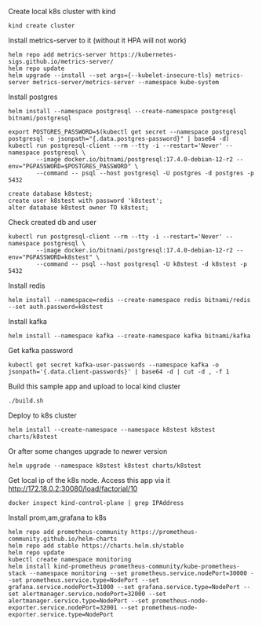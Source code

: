 Create local k8s cluster with kind
```
kind create cluster
```

Install metrics-server to it (without it HPA will not work)
```
helm repo add metrics-server https://kubernetes-sigs.github.io/metrics-server/
helm repo update
helm upgrade --install --set args={--kubelet-insecure-tls} metrics-server metrics-server/metrics-server --namespace kube-system
```

Install postgres
```
helm install --namespace postgresql --create-namespace postgresql bitnami/postgresql

export POSTGRES_PASSWORD=$(kubectl get secret --namespace postgresql postgresql -o jsonpath="{.data.postgres-password}" | base64 -d)
kubectl run postgresql-client --rm --tty -i --restart='Never' --namespace postgresql \
        --image docker.io/bitnami/postgresql:17.4.0-debian-12-r2 --env="PGPASSWORD=$POSTGRES_PASSWORD" \
        --command -- psql --host postgresql -U postgres -d postgres -p 5432

create database k8stest;
create user k8stest with password 'k8stest';
alter database k8stest owner TO k8stest;
```
Check created db and user
```
kubectl run postgresql-client --rm --tty -i --restart='Never' --namespace postgresql \
        --image docker.io/bitnami/postgresql:17.4.0-debian-12-r2 --env="PGPASSWORD=k8stest" \
        --command -- psql --host postgresql -U k8stest -d k8stest -p 5432
```
Install redis
```
helm install --namespace=redis --create-namespace redis bitnami/redis --set auth.password=k8stest
```
Install kafka
```
helm install --namespace kafka --create-namespace kafka bitnami/kafka
```
Get kafka password
```
kubectl get secret kafka-user-passwords --namespace kafka -o jsonpath='{.data.client-passwords}' | base64 -d | cut -d , -f 1
```
Build this sample app and upload to local kind cluster
```
./build.sh
```

Deploy to k8s cluster
```
helm install --create-namespace --namespace k8stest k8stest charts/k8stest
```

Or after some changes upgrade to newer version
```
helm upgrade --namespace k8stest k8stest charts/k8stest
```

Get local ip of the k8s node. Access this app via it http://172.18.0.2:30080/load/factorial/10
```
docker inspect kind-control-plane | grep IPAddress
```

Install prom,am,grafana to k8s
```
helm repo add prometheus-community https://prometheus-community.github.io/helm-charts
helm repo add stable https://charts.helm.sh/stable
helm repo update
kubectl create namespace monitoring
helm install kind-prometheus prometheus-community/kube-prometheus-stack --namespace monitoring --set prometheus.service.nodePort=30000 --set prometheus.service.type=NodePort --set grafana.service.nodePort=31000 --set grafana.service.type=NodePort --set alertmanager.service.nodePort=32000 --set alertmanager.service.type=NodePort --set prometheus-node-exporter.service.nodePort=32001 --set prometheus-node-exporter.service.type=NodePort
```